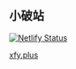 ## 小破站

[![Netlify Status](https://api.netlify.com/api/v1/badges/ebec33ee-9828-4a31-905d-f9ea0f15556d/deploy-status)](https://app.netlify.com/sites/brave-nobel-bc5790/deploys)

[xfy.plus](https://xfy.plus/)